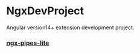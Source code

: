 # NgxDevProject

Angular version14+ extension development project.

### [ngx-pipes-lite](projects/ngx-pipes-lite/README.md)
